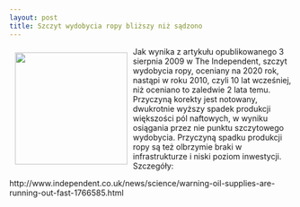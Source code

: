 ```yaml
---
layout: post
title: Szczyt wydobycia ropy bliższy niż sądzono
---
```


<p><img src="{{site.baseurl}}\public\pictures\465.szyb_naftowy.jpg" align="left" style="margin: 10px 10px" width="200"><!--5-->
Jak wynika z artykułu opublikowanego 3 sierpnia 2009 w The Independent, szczyt wydobycia ropy, oceniany na 2020 rok, nastąpi w roku 2010, czyli 10 lat wcześniej, niż oceniano to zaledwie 2 lata temu. Przyczyną korekty jest notowany, dwukrotnie wyższy spadek produkcji większości pól naftowych, w wyniku osiągania przez nie punktu szczytowego wydobycia. Przyczyną spadku produkcji ropy są też olbrzymie braki w infrastrukturze i niski poziom inwestycji. Szczegóły: </p><p>http://www.independent.co.uk/news/science/warning-oil-supplies-are-running-out-fast-1766585.html</p>